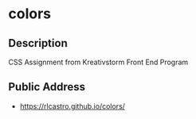 # colors

## Description
CSS Assignment from Kreativstorm Front End Program

## Public Address
- https://rlcastro.github.io/colors/
